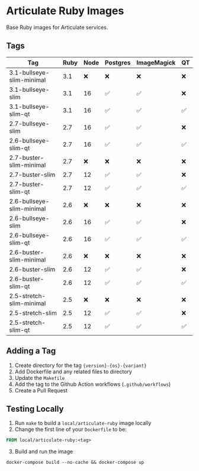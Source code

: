 # Articulate Ruby Images

Base Ruby images for Articulate services.

## Tags

| Tag                       | Ruby | Node | Postgres | ImageMagick | QT |
|---------------------------|------|------|----------|-------------|----|
| 3.1-bullseye-slim-minimal | 3.1  | ❌   | ❌       | ❌          | ❌ |
| 3.1-bullseye-slim         | 3.1  | 16   | ✅       | ✅          | ❌ |
| 3.1-bullseye-slim-qt      | 3.1  | 16   | ✅       | ✅          | ✅ |
| 2.7-bullseye-slim         | 2.7  | 16   | ✅       | ✅          | ❌ |
| 2.6-bullseye-slim-qt      | 2.7  | 16   | ✅       | ✅          | ✅ |
| 2.7-buster-slim-minimal   | 2.7  | ❌   | ❌       | ❌          | ❌ |
| 2.7-buster-slim           | 2.7  | 12   | ✅       | ✅          | ❌ |
| 2.7-buster-slim-qt        | 2.7  | 12   | ✅       | ✅          | ✅ |
| 2.6-bullseye-slim-minimal | 2.6  | ❌   | ❌       | ❌          | ❌ |
| 2.6-bullseye-slim         | 2.6  | 16   | ✅       | ✅          | ❌ |
| 2.6-bullseye-slim-qt      | 2.6  | 16   | ✅       | ✅          | ✅ |
| 2.6-buster-slim-minimal   | 2.6  | ❌   | ❌       | ❌          | ❌ |
| 2.6-buster-slim           | 2.6  | 12   | ✅       | ✅          | ❌ |
| 2.6-buster-slim-qt        | 2.6  | 12   | ✅       | ✅          | ✅ |
| 2.5-stretch-slim-minimal  | 2.5  | ❌   | ❌       | ❌          | ❌ |
| 2.5-stretch-slim          | 2.5  | 12   | ✅       | ✅          | ❌ |
| 2.5-stretch-slim-qt       | 2.5  | 12   | ✅       | ✅          | ✅ |

## Adding a Tag

1. Create directory for the tag `{version}-{os}-{variant}`
2. Add Dockerfile and any related files to directory
3. Update the `Makefile`
4. Add the tag to the Github Action workflows (`.github/workflows`)
5. Create a Pull Request

## Testing Locally

1. Run `make` to build a `local/articulate-ruby` image locally
2. Change the first line of your `Dockerfile` to be:

```dockerfile
FROM local/articulate-ruby:<tag>
```

3. Build and run the image

```shell
docker-compose build --no-cache && docker-compose up
```
